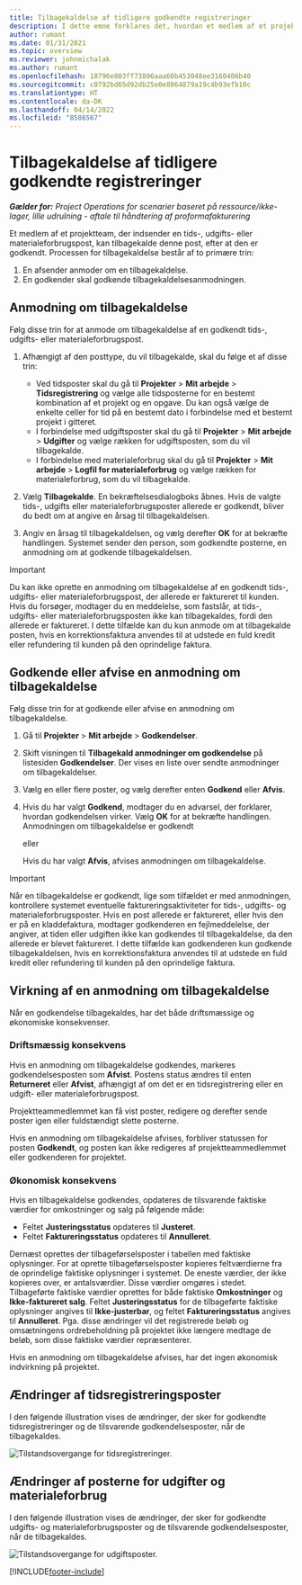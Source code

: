 ```yaml
---
title: Tilbagekaldelse af tidligere godkendte registreringer
description: I dette emne forklares det, hvordan et medlem af et projektteam kan anmode om at få vist tilbagekaldt tidligere indsendte og godkendte tids-, udgifts- og materialeforbrugsposter, og hvordan en projektleder kan godkende eller afvise forespørgsler om tilbagekaldelse.
author: rumant
ms.date: 01/31/2021
ms.topic: overview
ms.reviewer: johnmichalak
ms.author: rumant
ms.openlocfilehash: 18796e803ff73806aaa60b453048ee3160406b40
ms.sourcegitcommit: c0792bd65d92db25e0e8864879a19c4b93efb10c
ms.translationtype: HT
ms.contentlocale: da-DK
ms.lasthandoff: 04/14/2022
ms.locfileid: "8586567"
---
```

# <a name="recall-previously-approved-entries"></a>Tilbagekaldelse af tidligere godkendte registreringer

_**Gælder for:** Project Operations for scenarier baseret på ressource/ikke-lager, lille udrulning - aftale til håndtering af proformafakturering_

Et medlem af et projektteam, der indsender en tids-, udgifts- eller materialeforbrugspost, kan tilbagekalde denne post, efter at den er godkendt. Processen for tilbagekaldelse består af to primære trin:

1. En afsender anmoder om en tilbagekaldelse.
2. En godkender skal godkende tilbagekaldelsesanmodningen.

## <a name="request-a-recall"></a>Anmodning om tilbagekaldelse

Følg disse trin for at anmode om tilbagekaldelse af en godkendt tids-, udgifts- eller materialeforbrugspost.

1. Afhængigt af den posttype, du vil tilbagekalde, skal du følge et af disse trin:

    - Ved tidsposter skal du gå til **Projekter** \> **Mit arbejde** \> **Tidsregistrering** og vælge alle tidsposterne for en bestemt kombination af et projekt og en opgave. Du kan også vælge de enkelte celler for tid på en bestemt dato i forbindelse med et bestemt projekt i gitteret.
    - I forbindelse med udgiftsposter skal du gå til **Projekter** \> **Mit arbejde** \> **Udgifter** og vælge rækken for udgiftsposten, som du vil tilbagekalde.
    - I forbindelse med materialeforbrug skal du gå til **Projekter** \> **Mit arbejde** \> **Logfil for materialeforbrug** og vælge rækken for materialeforbrug, som du vil tilbagekalde.

2. Vælg **Tilbagekalde**. En bekræftelsesdialogboks åbnes. Hvis de valgte tids-, udgifts eller materialeforbrugsposter allerede er godkendt, bliver du bedt om at angive en årsag til tilbagekaldelsen.
3. Angiv en årsag til tilbagekaldelsen, og vælg derefter **OK** for at bekræfte handlingen. Systemet sender den person, som godkendte posterne, en anmodning om at godkende tilbagekaldelsen.

> [!IMPORTANT]
> Du kan ikke oprette en anmodning om tilbagekaldelse af en godkendt tids-, udgifts- eller materialeforbrugspost, der allerede er faktureret til kunden. Hvis du forsøger, modtager du en meddelelse, som fastslår, at tids-, udgifts- eller materialeforbrugsposten ikke kan tilbagekaldes, fordi den allerede er faktureret. I dette tilfælde kan du kun anmode om at tilbagekalde posten, hvis en korrektionsfaktura anvendes til at udstede en fuld kredit eller refundering til kunden på den oprindelige faktura.

## <a name="approve-or-reject-a-recall-request"></a>Godkende eller afvise en anmodning om tilbagekaldelse

Følg disse trin for at godkende eller afvise en anmodning om tilbagekaldelse.

1. Gå til **Projekter** \> **Mit arbejde** \> **Godkendelser**.
2. Skift visningen til **Tilbagekald anmodninger om godkendelse** på listesiden **Godkendelser**. Der vises en liste over sendte anmodninger om tilbagekaldelser.
3. Vælg en eller flere poster, og vælg derefter enten **Godkend** eller **Afvis**.
4. Hvis du har valgt **Godkend**, modtager du en advarsel, der forklarer, hvordan godkendelsen virker. Vælg **OK** for at bekræfte handlingen. Anmodningen om tilbagekaldelse er godkendt

    eller

    Hvis du har valgt **Afvis**, afvises anmodningen om tilbagekaldelse.

> [!IMPORTANT]
> Når en tilbagekaldelse er godkendt, lige som tilfældet er med anmodningen, kontrollere systemet eventuelle faktureringsaktiviteter for tids-, udgifts- og materialeforbrugsposter. Hvis en post allerede er faktureret, eller hvis den er på en kladdefaktura, modtager godkenderen en fejlmeddelelse, der angiver, at tiden eller udgiften ikke kan godkendes til tilbagekaldelse, da den allerede er blevet faktureret. I dette tilfælde kan godkenderen kun godkende tilbagekaldelsen, hvis en korrektionsfaktura anvendes til at udstede en fuld kredit eller refundering til kunden på den oprindelige faktura.

## <a name="impact-of-a-recall-request"></a>Virkning af en anmodning om tilbagekaldelse

Når en godkendelse tilbagekaldes, har det både driftsmæssige og økonomiske konsekvenser.

### <a name="operational-impact"></a>Driftsmæssig konsekvens

Hvis en anmodning om tilbagekaldelse godkendes, markeres godkendelsesposten som **Afvist**. Postens status ændres til enten **Returneret** eller **Afvist**, afhængigt af om det er en tidsregistrering eller en udgift- eller materialeforbrugspost.

Projektteammedlemmet kan få vist poster, redigere og derefter sende poster igen eller fuldstændigt slette posterne.

Hvis en anmodning om tilbagekaldelse afvises, forbliver statussen for posten **Godkendt**, og posten kan ikke redigeres af projektteammedlemmet eller godkenderen for projektet.

### <a name="financial-impact"></a>Økonomisk konsekvens

Hvis en tilbagekaldelse godkendes, opdateres de tilsvarende faktiske værdier for omkostninger og salg på følgende måde:

- Feltet **Justeringsstatus** opdateres til **Justeret**.
- Feltet **Faktureringsstatus** opdateres til **Annulleret**.

Dernæst oprettes der tilbageførselsposter i tabellen med faktiske oplysninger. For at oprette tilbageførselsposter kopieres feltværdierne fra de oprindelige faktiske oplysninger i systemet. De eneste værdier, der ikke kopieres over, er antalsværdier. Disse værdier omgøres i stedet. Tilbageførte faktiske værdier oprettes for både faktiske **Omkostninger** og **Ikke-faktureret salg**. Feltet **Justeringsstatus** for de tilbageførte faktiske oplysninger angives til **Ikke-justerbar**, og feltet **Faktureringsstatus** angives til **Annulleret**. Pga. disse ændringer vil det registrerede beløb og omsætningens ordrebeholdning på projektet ikke længere medtage de beløb, som disse faktiske værdier repræsenterer.

Hvis en anmodning om tilbagekaldelse afvises, har det ingen økonomisk indvirkning på projektet.

## <a name="changes-to-time-entry-records"></a>Ændringer af tidsregistreringsposter

I den følgende illustration vises de ændringer, der sker for godkendte tidsregistreringer og de tilsvarende godkendelsesposter, når de tilbagekaldes.

![Tilstandsovergange for tidsregistreringer.](media/TimeEntryStateTransitions.png)

## <a name="changes-to-expense-and-material-usage-entry-records"></a>Ændringer af posterne for udgifter og materialeforbrug

I den følgende illustration vises de ændringer, der sker for godkendte udgifts- og materialeforbrugsposter og de tilsvarende godkendelsesposter, når de tilbagekaldes.

![Tilstandsovergange for udgiftsposter.](media/ExpenseEntryStateTransitions.png)

[!INCLUDE[footer-include](../includes/footer-banner.md)]
